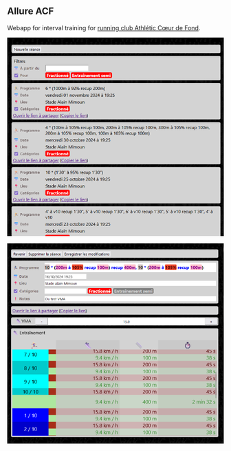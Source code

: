 ## Allure ACF

Webapp for interval training for [running club Athlétic Cœur de Fond](http://coeurdefond.fr/).


![History](./screenshots/history.png)


![Training](./screenshots/training.png)